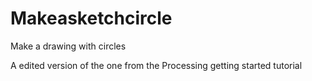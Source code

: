# Makeasketchcircle
Make a drawing with circles

A edited version of the one from the Processing getting started tutorial
